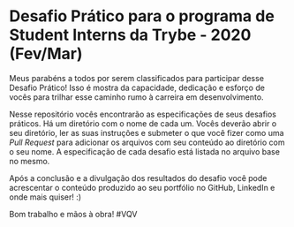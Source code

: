 # Desafio Prático para o programa de Student Interns da Trybe - 2020 (Fev/Mar)

Meus parabéns a todos por serem classificados para participar desse Desafio Prático! Isso é mostra da capacidade, dedicação e esforço de vocês para trilhar esse caminho rumo à carreira em desenvolvimento.

Nesse repositório vocês encontrarão as especificações de seus desafios práticos. Há um diretório com o nome de cada um. Vocês deverão abrir o seu diretório, ler as suas instruções e submeter o que você fizer como uma _Pull Request_ para adicionar os arquivos com seu conteúdo ao diretório com o seu nome. A especificação de cada desafio está listada no arquivo base no mesmo.

Após a conclusão e a divulgação dos resultados do desafio você pode acrescentar o conteúdo produzido ao seu portfólio no GitHub, LinkedIn e onde mais quiser! :)

Bom trabalho e mãos à obra!
#VQV

